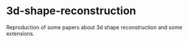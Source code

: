 # 3d-shape-reconstruction
Reproduction of some papers about 3d shape reconstruction and some extensions.
